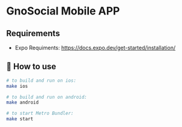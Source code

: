 # GnoSocial Mobile APP

## Requirements

- Expo Requiments: https://docs.expo.dev/get-started/installation/

## 🚀 How to use

```sh
# to build and run on ios:
make ios 

# to build and run on android:
make android 

# to start Metro Bundler:
make start
```


